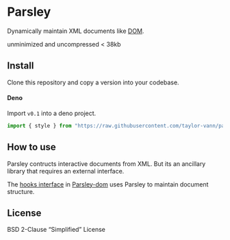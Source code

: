 # Parsley

Dynamically maintain XML documents like [DOM](https://github.com/taylor-vann/parsley-dom).

unminimized and uncompressed < 38kb

## Install

Clone this repository and copy a version into your codebase.

#### Deno

Import `v0.1` into a deno project.

```ts
import { style } from "https://raw.githubusercontent.com/taylor-vann/parsley/main/v0.1/src/parsley.ts";
```

## How to use

Parsley contructs interactive documents from XML. But its an ancillary library that requires an external interface.

The [hooks interface](https://github.com/taylor-vann/parsley-dom/blob/main/v0.1/src/hooks/hooks.ts) in [Parsley-dom](https://github.com/taylor-vann/parsley-dom) uses Parsley to maintain document structure.

## License

BSD 2-Clause “Simplified” License

